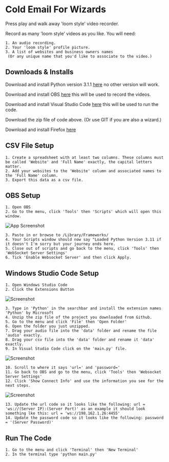 
# Cold Email For Wizards

Press play and walk away 'loom style' video recorder.

Record as many 'loom style' videos as you like. You will need:

    1. An audio recording.
    2. Your 'loom style' profile picture.
    3. A list of websites and business owners names
     (Or any unique name that you'd like to associate to the video.)


## Downloads & Installs

Download and install Python version 3.1.1 [here](https://www.python.org/downloads/release/python-3110/) no other version will work.

Download and install OBS [here](https://obsproject.com/) this will be used to record the videos.

Download and install Visual Studio Code [here](https://visualstudio.microsoft.com/) this will be used to run the code.

Download the zip file of code above. (Or use GIT if you are also a wizard.)

Download and install Firefox [here](https://www.mozilla.org/en-US/firefox/)



## CSV File Setup
    1. Create a spreadsheet with at least two columns. These columns must be called 'Website' and 'Full Name' exactly, the capital letters matter.
    2. Add your websites to the 'Website' column and associated names to the 'Full Name' column.
    3. Export this data as a csv file.
## OBS Setup
    1. Open OBS
    2. Go to the menu, click 'Tools' then 'Scripts' which will open this window.
    
![App Screenshot](https://i.imgur.com/nroyEss.png)
    
    3. Paste in or browse to /Library/Frameworks/
    4. Your Scripts window should now say "Loaded Python Version 3.11 if it doesn't I'm sorry but your journey ends here.
    5. Close out of scripts and go back to the menu, click 'Tools' then 'WebSocket Server Settings'
    6. Tick 'Enable Websocket Server' and then click Apply.

## Windows Studio Code Setup
    1. Open Windows Studio Code
    2. Click the Extensions Button

![Screenshot](https://i.imgur.com/S9d4wYr.png)

    3. Type in 'Python' in the searchbar and install the extension names 'Python' by Microsoft
    4. Unzip the zip file of the project you downloaded from Github.
    5. Go to the menu and click 'File' then 'Open Folder'
    6. Open the folder you just unzipped.
    7. Drag your audio file into the 'data' folder and rename the file 'audio' exactly.
    8. Drag your csv file into the 'data' folder and rename it 'data' exactly.
    9. In Visual Studio Code click on the 'main.py' file.

![Screenshot](https://i.imgur.com/CFkVq44.png)

    10. Scroll to where it says 'url=' and 'password='
    11. Go back to OBS and go to the menu, click 'Tools' then 'Websocket Server Settings'
    12. Click 'Show Connect Info' and use the information you see for the next steps.

![Screenshot](https://i.imgur.com/6pechLr.png)

    13. Update the url code so it looks like the following: url = 'ws://(Server IP):(Server Port)' as an example it should look something lke this: url = 'ws://198.162.1.26:4455'
    14. Update the password code so it looks like the following: password = '(Server Password)'

## Run The Code
    1. Go to the menu and click 'Terminal' then 'New Terminal'
    2. In the terminal type 'python main.py'
